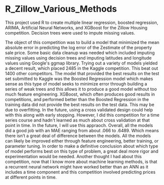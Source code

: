 # R_Zillow_Various_Methods
This project used R to create multiple linear regression, boosted regression, ARIMA, Artificial Neural Networks, and XGBoost for the Zillow Housing competition.  Decision trees were used to impute missing values.

The object of this competition was to build a model that minimized the mean absolute error in predicting the log error of the Zestimate of the property sale price. Some basic data cleanup was needed which included imputing missing values using decision trees and imputing latitudes and longitude values using Google's ggmap library. Trying out a variety of models yielded a decent result, which placed 2485 in the Kaggle competition. This beat out 1400 other competitors. The model that provided the best results on the test set submitted to Kaggle was the Boosted Regression model which makes sense as this type of model seeks to minimize error through building a series of weak trees and this allows it to produce a good model without too much feature engineering. XGBoost, which often produces good results in competitions, and performed better than the Boosted Regression in the training data did not provide the best results on the test data. This may be due to overfitting. In the future, using a cross validated design could help with this along with early stopping. However, I did this competition for a time series course and hadn't learned as much about cross validation at that point in time. In the future, I will use this appraoch. Overall, all the models did a good job with an MAE ranging from about .066 to .6489. Which means there isn’t a great deal of difference between the models. All the models can likely be improved either through feature engineering, better training, or parameter tuning. In order to make a definitive conclusion about which type of model performs best on this type of problem, a great deal more rigor and experimentation would be needed. Another thought I had about this competition, now that I know more about machine learning methods, is that a recurrent neural network might have worked better than an ANN as it includes a time component and this competition involved predicting prices at different points in time. 
